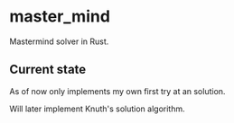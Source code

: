 # master_mind
Mastermind solver in Rust.

## Current state
As of now only implements my own first try at an solution.

Will later implement Knuth's solution algorithm.

